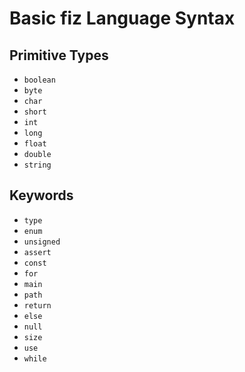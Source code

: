# Basic fiz Language Syntax

## Primitive Types

* `boolean`
* `byte`
* `char`
* `short`
* `int`
* `long`
* `float`
* `double`
* `string`

## Keywords

* `type`
* `enum`
* `unsigned`
* `assert`
* `const`
* `for`
* `main`
* `path`
* `return`
* `else`
* `null`
* `size`
* `use`
* `while`

